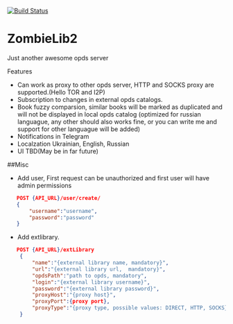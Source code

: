 [![Build Status](https://travis-ci.org/patexoid/ZombieLib2.svg?branch=master)](https://travis-ci.org/patexoid/ZombieLib2)

# ZombieLib2

Just another awesome opds server

Features
 - Can work as proxy to other opds server, HTTP and SOCKS proxy are supported.(Hello TOR and I2P)
 - Subscription to changes in external opds catalogs.
 - Book fuzzy comparsion, similar books will be marked as duplicated and will not be displayed in local opds catalog (optimized for russian languague, any other should also works fine, or you can write me and support for other languague will be added)
 - Notifications in Telegram
 - Localzation Ukrainian, English, Russian
 - UI TBD(May be in far future)


##Misc

 - Add user, First request can be unauthorized and first user will have admin permissions
``` json
   POST {API_URL}/user/create/
   {
       "username":"username",
       "password":"password"
   }
```
 - Add extlibrary.
``` json
   POST {API_URL}/extLibrary
    {
        "name":"{external library name, mandatory}",
        "url":"{external library url,  mandatory}",
        "opdsPath":"path to opds, mandatory",
        "login":"{external library username}",
        "password":"{external library password}",
        "proxyHost":"{proxy host}",
        "proxyPort":{proxy port},
        "proxyType":"{proxy type, possible values: DIRECT, HTTP, SOCKS}"
    }
```